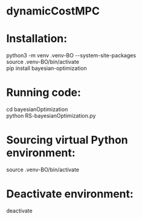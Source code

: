 # dynamicCostMPC

# Installation:
python3 -m venv .venv-BO --system-site-packages <br />
source .venv-BO/bin/activate <br />
pip install bayesian-optimization <br />

# Running code:
cd bayesianOptimization <br />
python RS-bayesianOptimization.py <br />

# Sourcing virtual Python environment:
source .venv-BO/bin/activate

# Deactivate environment:
deactivate


